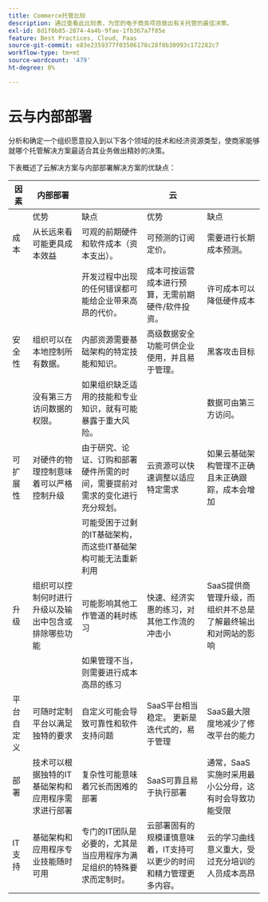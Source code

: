 ```yaml
---
title: Commerce托管比较
description: 通过查看此比较表，为您的电子商务项目做出有关托管的最佳决策。
exl-id: 8d1f0b85-2874-4a4b-9fae-1fb367a7f85e
feature: Best Practices, Cloud, Paas
source-git-commit: e83e2359377f03506178c28f8b30993c172282c7
workflow-type: tm+mt
source-wordcount: '479'
ht-degree: 0%

---
```


# 云与内部部署

分析和确定一个组织愿意投入到以下各个领域的技术和经济资源类型，使商家能够就哪个托管解决方案最适合其业务做出精妙的决策。

下表概述了云解决方案与内部部署解决方案的优缺点：

<table>
    <thead>
        <tr>
            <th>因素</th>
            <th>内部部署</th>
            <th></th>
            <th>云</th>
            <th></th>
        </tr>
    </thead>
    <tbody>
        <tr>
            <td></td>
            <td>优势</td>
            <td>缺点</td>
            <td>优势</td>
            <td>缺点</td>
        </tr>
        <tr>
            <td>成本</td>
            <td>从长远来看可能更具成本效益</td>
            <td>可观的前期硬件和软件成本（资本支出）。</td>
            <td>可预测的订阅定价。</td>
            <td>需要进行长期成本预测。</td>
        </tr>
        <tr>
            <td></td>
            <td></td>
            <td>开发过程中出现的任何错误都可能给企业带来高昂的代价。</td>
            <td>成本可按运营成本进行预算，无需前期硬件/软件投资。</td>
            <td>许可成本可以降低硬件成本</td>
        </tr>
        <tr>
            <td>安全性</td>
            <td>组织可以在本地控制所有数据。</td>
            <td>内部资源需要基础架构的特定技能和知识。</td>
            <td>高级数据安全功能可供企业使用，并且易于管理。</td>
            <td>黑客攻击目标</td>
        </tr>
        <tr>
            <td></td>
            <td>没有第三方访问数据的权限。</td>
            <td>如果组织缺乏适用的技能和专业知识，就有可能暴露于重大风险。</td>
            <td></td>
            <td>数据可由第三方访问。</td>
        </tr>
        <tr>
            <td>可扩展性</td>
            <td>对硬件的物理控制意味着可以严格控制升级</td>
            <td>由于研究、论证、订购和部署硬件所需的时间，需要提前对需求的变化进行充分规划。</td>
            <td>云资源可以快速调整以适应特定需求</td>
            <td>如果云基础架构管理不正确且未正确跟踪，成本会增加</td>
        </tr>
        <tr>
            <td></td>
            <td></td>
            <td>可能受困于过剩的IT基础架构，而这些IT基础架构可能无法重新利用</td>
            <td></td>
            <td></td>
        </tr>
        <tr>
            <td>升级</td>
            <td>组织可以控制何时进行升级以及输出中包含或排除哪些功能</td>
            <td>可能影响其他工作管道的耗时练习</td>
            <td>快速、经济实惠的练习，对其他工作流的冲击小</td>
            <td>SaaS提供商管理升级，而组织并不总是了解最终输出和对网站的影响</td>
        </tr>
        <tr>
            <td></td>
            <td></td>
            <td>如果管理不当，则需要进行成本高昂的练习</td>
            <td></td>
            <td></td>
        </tr>
        <tr>
            <td>平台自定义</td>
            <td>可随时定制平台以满足独特的要求</td>
            <td>自定义可能会导致可靠性和软件支持问题</td>
            <td>SaaS平台相当稳定。 更新是迭代式的，易于管理</td>
            <td>SaaS最大限度地减少了修改平台的能力</td>
        </tr>
        <tr>
            <td>部署</td>
            <td>技术可以根据独特的IT基础架构和应用程序需求进行部署</td>
            <td>复杂性可能意味着冗长而困难的部署</td>
            <td>SaaS可靠且易于执行部署</td>
            <td>通常，SaaS实施时采用最小公分母，这有时会导致功能受限</td>
        </tr>
        <tr>
            <td>IT支持</td>
            <td>基础架构和应用程序专业技能随时可用</td>
            <td>专门的IT团队是必要的，尤其是当应用程序为满足组织的特殊要求而定制时。</td>
            <td>云部署固有的规模谨慎意味着，IT支持可以更少的时间和精力管理更多内容。</td>
            <td>云的学习曲线意义重大，受过充分培训的人员成本高昂</td>
        </tr>
    </tbody>
</table>
